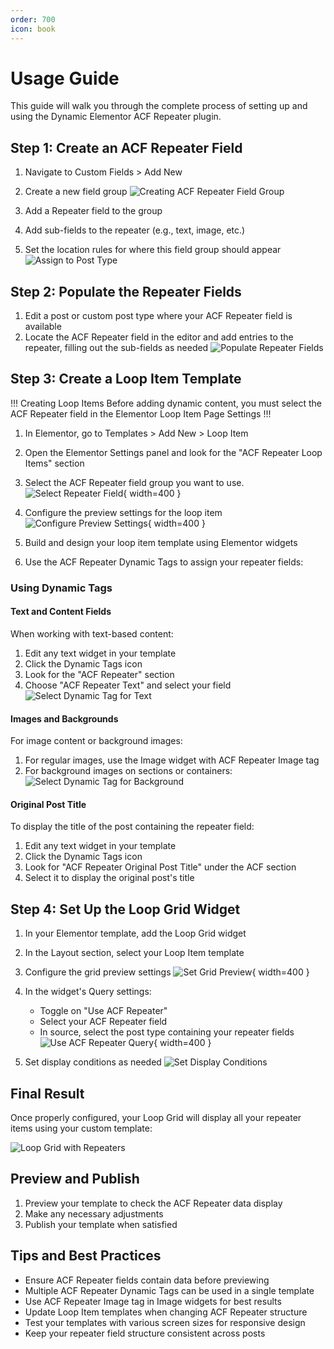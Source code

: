 ```yaml
---
order: 700
icon: book
---
```


# Usage Guide

This guide will walk you through the complete process of setting up and using the Dynamic Elementor ACF Repeater plugin.

## Step 1: Create an ACF Repeater Field

1. Navigate to Custom Fields > Add New
2. Create a new field group
![Creating ACF Repeater Field Group](/images/usage/create-acf-repeater-fields-group.jpg)

3. Add a Repeater field to the group
4. Add sub-fields to the repeater (e.g., text, image, etc.)
5. Set the location rules for where this field group should appear
![Assign to Post Type](/images/usage/assign-to-post-type.jpg)

## Step 2: Populate the Repeater Fields

1. Edit a post or custom post type where your ACF Repeater field is available
2. Locate the ACF Repeater field in the editor and add entries to the repeater, filling out the sub-fields as needed
![Populate Repeater Fields](/images/usage/populate-repeater-fields-on-post.jpg)

## Step 3: Create a Loop Item Template

!!! Creating Loop Items
Before adding dynamic content, you must select the ACF Repeater field in the Elementor Loop Item Page Settings
!!!

1. In Elementor, go to Templates > Add New > Loop Item
2. Open the Elementor Settings panel and look for the "ACF Repeater Loop Items" section
3. Select the ACF Repeater field group you want to use.
![Select Repeater Field](/images/usage/select-repeater-field-for-loop.jpg){ width=400 }

4. Configure the preview settings for the loop item
![Configure Preview Settings](/images/usage/configure-preview-settings-for-loop-item.jpg){ width=400 }

5. Build and design your loop item template using Elementor widgets
6. Use the ACF Repeater Dynamic Tags to assign your repeater fields:

### Using Dynamic Tags

#### Text and Content Fields
When working with text-based content:
1. Edit any text widget in your template
2. Click the Dynamic Tags icon
3. Look for the "ACF Repeater" section
4. Choose "ACF Repeater Text" and select your field
![Select Dynamic Tag for Text](/images/usage/select-dynamic-repeater-field-tag-text.jpg)

#### Images and Backgrounds
For image content or background images:
1. For regular images, use the Image widget with ACF Repeater Image tag
2. For background images on sections or containers:
![Select Dynamic Tag for Background](/images/usage/select-dynamic-repeater-field-background-image.jpg)

#### Original Post Title
To display the title of the post containing the repeater field:
1. Edit any text widget in your template
2. Click the Dynamic Tags icon
3. Look for "ACF Repeater Original Post Title" under the ACF section
4. Select it to display the original post's title

## Step 4: Set Up the Loop Grid Widget

1. In your Elementor template, add the Loop Grid widget
2. In the Layout section, select your Loop Item template

3. Configure the grid preview settings
![Set Grid Preview](/images/usage/set-grid-preview.jpg){ width=400 }

4. In the widget's Query settings:
   - Toggle on "Use ACF Repeater"
   - Select your ACF Repeater field
   - In source, select the post type containing your repeater fields
![Use ACF Repeater Query](/images/usage/use-acf-repeater-query.jpg){ width=400 }

5. Set display conditions as needed
![Set Display Conditions](/images/usage/set-display-conditions.jpg)

## Final Result

Once properly configured, your Loop Grid will display all your repeater items using your custom template:

![Loop Grid with Repeaters](/images/usage/see-loop-grid-populated-with-repeaters.jpg)

## Preview and Publish

1. Preview your template to check the ACF Repeater data display
2. Make any necessary adjustments
3. Publish your template when satisfied

## Tips and Best Practices

- Ensure ACF Repeater fields contain data before previewing
- Multiple ACF Repeater Dynamic Tags can be used in a single template
- Use ACF Repeater Image tag in Image widgets for best results
- Update Loop Item templates when changing ACF Repeater structure
- Test your templates with various screen sizes for responsive design
- Keep your repeater field structure consistent across posts 